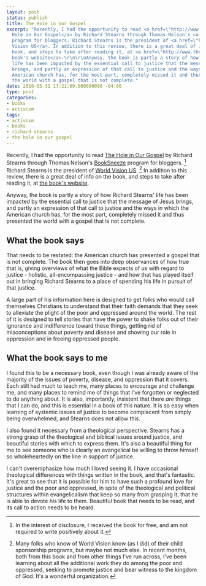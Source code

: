 ```yaml
---
layout: post
status: publish
title: The Hole in our Gospel
excerpt: "Recently, I had the opportunity to read <a href=\"http://www.amazon.com/gp/product/0849947006?ie=UTF8&amp;tag=jonathanstega-20&amp;linkCode=as2&amp;camp=1789&amp;creative=390957&amp;creativeASIN=0849947006\">The
  Hole in Our Gospel</a> by Richard Stearns through Thomas Nelson's <a href=\"http://booksneeze.com/\">BookSneeze</a>
  program for bloggers. Richard Stearns is the president of <a href=\"http://www.worldvision.org/\">World
  Vision US</a>. In addition to this review, there is a great deal of info on the
  book, and steps to take after reading it, at <a href=\"http://www.theholeinourgospel.com/\">the
  book's website</a>.\r\n\r\nAnyway, the book is partly a story of how Richard Stearns'
  life has been impacted by the essential call to justice that the message of Jesus
  brings, and partly an expression of that call to justice and the ways in which the
  American church has, for the most part, completely missed it and thus presented
  the world with a gospel that is not complete."
date: 2010-05-31 17:21:09.000000000 -04:00
type: post
categories:
- books
- activism
tags:
- activism
- books
- richard stearns
- the hole in our gospel
---
```

Recently, I had the opportunity to read <a href="http://www.amazon.com/gp/product/0849947006?ie=UTF8&amp;tag=jonathanstega-20&amp;linkCode=as2&amp;camp=1789&amp;creative=390957&amp;creativeASIN=0849947006">The Hole in Our Gospel</a> by Richard Stearns through Thomas Nelson's <a href="http://booksneeze.com/">BookSneeze</a> program for bloggers. [^1] Richard Stearns is the president of <a href="http://www.worldvision.org/">World Vision US</a>. [^2] In addition to this review, there is a great deal of info on the book, and steps to take after reading it, at <a href="http://www.theholeinourgospel.com/">the book's website</a>.

Anyway, the book is partly a story of how Richard Stearns' life has been impacted by the essential call to justice that the message of Jesus brings, and partly an expression of that call to justice and the ways in which the American church has, for the most part, completely missed it and thus presented the world with a gospel that is not complete.
<h2>What the book says</h2>
That needs to be restated: the American church has presented a gospel that is not complete. The book then goes into deep observances of how true that is, giving overviews of what the Bible expects of us with regard to justice - holistic, all-encompassing justice - and how that has played itself out in bringing Richard Stearns to a place of spending his life in pursuit of that justice.

A large part of his information here is designed to get folks who would call themselves Christians to understand that their faith demands that they seek to alleviate the plight of the poor and oppressed around the world. The rest of it is designed to tell stories that have the power to shake folks out of their ignorance and indifference toward these things, getting rid of misconceptions about poverty and disease and showing our role in oppression and in freeing oppressed people.
<h2>What the book says to me</h2>
I found this to be a necessary book, even though I was already aware of the majority of the issues of poverty, disease, and oppression that it covers. Each still had much to teach me, many places to encourage and challenge me, and many places to remind me of things that I've forgotten or neglected to do anything about. It is also, importantly, insistent that there <em>are</em> things that I can do, and this is essential in a book of this nature. It is so easy when learning of systemic issues of justice to become complacent from simply being overwhelmed, and Stearns does not allow this.

I also found it necessary from a theological perspective. Stearns has a strong grasp of the theological and biblical issues around justice, and beautiful stories with which to express them. It's also a beautiful thing for me to see someone who is clearly an evangelical be willing to throw himself so wholeheartedly on the line in support of justice.

I can't overemphasize how much I loved seeing it. I have occasional theological differences with things written in the book, and that's fantastic. It's great to see that it is possible for him to have such a profound love for justice and the poor and oppressed, in spite of the theological and political structures within evangelicalism that keep so many from grasping it, that he is able to devote his life to them. Beautiful book that needs to be read, and its call to action needs to be heard.

[^1]: In the interest of disclosure, I received the book for free, and am not required to write positively about it.
[^2]: Many folks who know of World Vision know (as I did) of their child sponsorship programs, but maybe not much else. In recent months, both from this book and from other things I've run across, I've been learning about all the additional work they do among the poor and oppressed, seeking to promote justice and bear witness to the kingdom of God. It's a wonderful organization.
